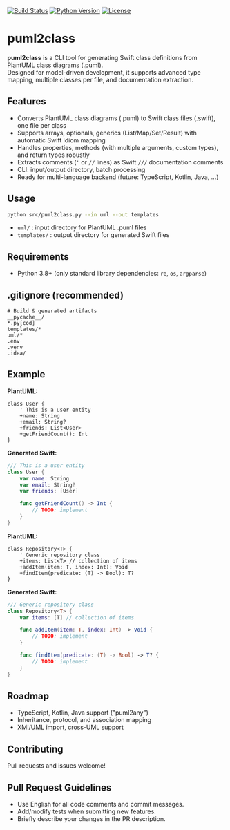 [![Build Status](https://github.com/raskolnikoff/puml2class/actions/workflows/ci.yml/badge.svg)](https://github.com/raskolnikoff/puml2class/actions/workflows/ci.yml)
[![Python Version](https://img.shields.io/badge/python-3.8%2B-blue.svg)](https://www.python.org/downloads/)
[![License](https://img.shields.io/badge/license-MIT-green.svg)](LICENSE)

# puml2class

**puml2class** is a CLI tool for generating Swift class definitions from PlantUML class diagrams (.puml).  
Designed for model-driven development, it supports advanced type mapping, multiple classes per file, and documentation extraction.

## Features

- Converts PlantUML class diagrams (.puml) to Swift class files (.swift), one file per class
- Supports arrays, optionals, generics (List/Map/Set/Result) with automatic Swift idiom mapping
- Handles properties, methods (with multiple arguments, custom types), and return types robustly
- Extracts comments (`'` or `//` lines) as Swift `///` documentation comments
- CLI: input/output directory, batch processing
- Ready for multi-language backend (future: TypeScript, Kotlin, Java, ...)

## Usage

```bash
python src/puml2class.py --in uml --out templates
```
- `uml/` : input directory for PlantUML .puml files
- `templates/` : output directory for generated Swift files

## Requirements

- Python 3.8+ (only standard library dependencies: `re`, `os`, `argparse`)

## .gitignore (recommended)

```
# Build & generated artifacts
__pycache__/
*.py[cod]
templates/*
uml/*
.env
.venv
.idea/
```

## Example

**PlantUML:**
```plantuml
class User {
    ' This is a user entity
    +name: String
    +email: String?
    +friends: List<User>
    +getFriendCount(): Int
}
```

**Generated Swift:**
```swift
/// This is a user entity
class User {
    var name: String
    var email: String?
    var friends: [User]

    func getFriendCount() -> Int {
        // TODO: implement
    }
}
```

**PlantUML:**
```plantuml
class Repository<T> {
    ' Generic repository class
    +items: List<T> // collection of items
    +addItem(item: T, index: Int): Void
    +findItem(predicate: (T) -> Bool): T?
}
```

**Generated Swift:**
```swift
/// Generic repository class
class Repository<T> {
    var items: [T] // collection of items

    func addItem(item: T, index: Int) -> Void {
        // TODO: implement
    }

    func findItem(predicate: (T) -> Bool) -> T? {
        // TODO: implement
    }
}
```

## Roadmap

- TypeScript, Kotlin, Java support ("puml2any")
- Inheritance, protocol, and association mapping
- XMI/UML import, cross-UML support

## Contributing

Pull requests and issues welcome!

## Pull Request Guidelines

- Use English for all code comments and commit messages.  
- Add/modify tests when submitting new features.  
- Briefly describe your changes in the PR description.